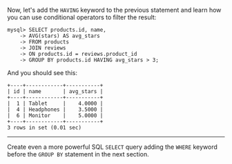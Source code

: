 Now, let's add the `HAVING` keyword to the previous statement and learn how you can use conditional operators to filter the result: 

```
mysql> SELECT products.id, name, 
    -> AVG(stars) AS avg_stars 
    -> FROM products 
    -> JOIN reviews 
    -> ON products.id = reviews.product_id 
    -> GROUP BY products.id HAVING avg_stars > 3;
```

And you should see this: 

```
+----+------------+-----------+
| id | name       | avg_stars |
+----+------------+-----------+
|  1 | Tablet     |    4.0000 |
|  4 | Headphones |    3.5000 |
|  6 | Monitor    |    5.0000 |
+----+------------+-----------+
3 rows in set (0.01 sec)
```

---
Create even a more powerful SQL `SELECT` query adding the `WHERE` keyword before the `GROUP BY` statement in the next section.